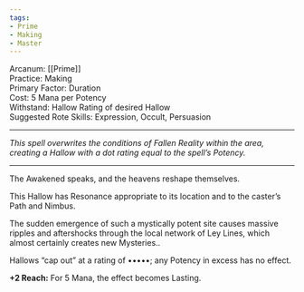 ```yaml
---
tags:
- Prime
- Making
- Master
---
```


Arcanum: [[Prime]]\
Practice: Making\
Primary Factor: Duration\
Cost: 5 Mana per Potency\
Withstand: Hallow Rating of desired Hallow\
Suggested Rote Skills: Expression, Occult, Persuasion

---

_This spell overwrites the conditions of Fallen Reality within the area, creating a Hallow with a dot rating equal to the spell’s Potency._

---

The Awakened speaks, and the heavens reshape themselves.

This Hallow has Resonance appropriate to its location and to the caster’s Path and Nimbus.

The sudden emergence of such a mystically potent site causes massive ripples and aftershocks through the local network of Ley Lines, which almost certainly creates new Mysteries..

Hallows “cap out” at a rating of •••••; any Potency in excess has no effect.

**+2 Reach:** For 5 Mana, the effect becomes Lasting.